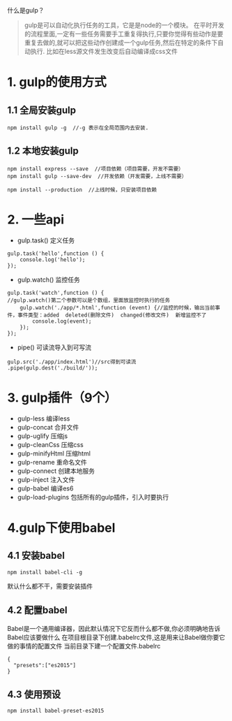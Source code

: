 什么是gulp？
> gulp是可以自动化执行任务的工具，它是是node的一个模块。 在平时开发的流程里面,一定有一些任务需要手工重复得执行,只要你觉得有些动作是要重复去做的,就可以把这些动作创建成一个gulp任务,然后在特定的条件下自动执行. 比如在less源文件发生改变后自动编译成css文件

# 1. gulp的使用方式
## 1.1 全局安装gulp

```
npm install gulp -g  //-g 表示在全局范围内去安装.
```

## 1.2 本地安装gulp
```
npm install express --save  //项目依赖（项目需要，开发不需要）
npm install gulp --save-dev  //开发依赖（开发需要，上线不需要）
```

```
npm install --production  //上线时候，只安装项目依赖
```

# 2. 一些api
- gulp.task()  定义任务
```
gulp.task('hello',function () {
    console.log('hello');
});
```

- gulp.watch() 监控任务
```
gulp.task('watch',function () {
//gulp.watch()第二个参数可以是个数组，里面放监控时执行的任务
    gulp.watch('./app/*.html',function (event) {//监控的时候，输出当前事件，事件类型：added  deleted(删除文件)  changed(修改文件)  新增监控不了
        console.log(event);
    });
});
```

- pipe() 可读流导入到可写流
```
gulp.src('./app/index.html')//src得到可读流
.pipe(gulp.dest('./build/'));
```

# 3. gulp插件（9个）
- gulp-less  编译less
- gulp-concat  合并文件
- gulp-uglify  压缩js
- gulp-cleanCss  压缩css
- gulp-minifyHtml  压缩html
- gulp-rename 重命名文件
- gulp-connect  创建本地服务
- gulp-inject  注入文件
- gulp-babel  编译es6
- gulp-load-plugins  包括所有的gulp插件，引入时要执行

# 4.gulp下使用babel
## 4.1 安装babel
```
npm install babel-cli -g
```
默认什么都不干，需要安装插件

## 4.2 配置babel
Babel是一个通用编译器，因此默认情况下它反而什么都不做,你必须明确地告诉Babel应该要做什么 在项目根目录下创建.babelrc文件,这是用来让Babel做你要它做的事情的配置文件
当前目录下建一个配置文件.babelrc
```
{
  "presets":["es2015"]
}
```
##  4.3 使用预设
```
npm install babel-preset-es2015
```






